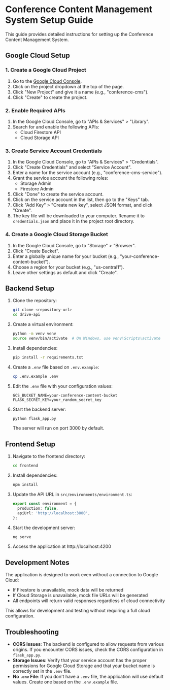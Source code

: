 # Conference Content Management System Setup Guide

This guide provides detailed instructions for setting up the Conference Content Management System.

## Google Cloud Setup

### 1. Create a Google Cloud Project

1. Go to the [Google Cloud Console](https://console.cloud.google.com/).
2. Click on the project dropdown at the top of the page.
3. Click "New Project" and give it a name (e.g., "conference-cms").
4. Click "Create" to create the project.

### 2. Enable Required APIs

1. In the Google Cloud Console, go to "APIs & Services" > "Library".
2. Search for and enable the following APIs:
   - Cloud Firestore API
   - Cloud Storage API

### 3. Create Service Account Credentials

1. In the Google Cloud Console, go to "APIs & Services" > "Credentials".
2. Click "Create Credentials" and select "Service Account".
3. Enter a name for the service account (e.g., "conference-cms-service").
4. Grant the service account the following roles:
   - Storage Admin
   - Firestore Admin
5. Click "Done" to create the service account.
6. Click on the service account in the list, then go to the "Keys" tab.
7. Click "Add Key" > "Create new key", select JSON format, and click "Create".
8. The key file will be downloaded to your computer. Rename it to `credentials.json` and place it in the project root directory.

### 4. Create a Google Cloud Storage Bucket

1. In the Google Cloud Console, go to "Storage" > "Browser".
2. Click "Create Bucket".
3. Enter a globally unique name for your bucket (e.g., "your-conference-content-bucket").
4. Choose a region for your bucket (e.g., "us-central1").
5. Leave other settings as default and click "Create".

## Backend Setup

1. Clone the repository:
   ```bash
   git clone <repository-url>
   cd drive-api
   ```

2. Create a virtual environment:
   ```bash
   python -m venv venv
   source venv/bin/activate  # On Windows, use venv\Scripts\activate
   ```

3. Install dependencies:
   ```bash
   pip install -r requirements.txt
   ```

4. Create a `.env` file based on `.env.example`:
   ```bash
   cp .env.example .env
   ```

5. Edit the `.env` file with your configuration values:
   ```
   GCS_BUCKET_NAME=your-conference-content-bucket
   FLASK_SECRET_KEY=your_random_secret_key
   ```

6. Start the backend server:
   ```bash
   python flask_app.py
   ```
   
   The server will run on port 3000 by default.

## Frontend Setup

1. Navigate to the frontend directory:
   ```bash
   cd frontend
   ```

2. Install dependencies:
   ```bash
   npm install
   ```

3. Update the API URL in `src/environments/environment.ts`:
   ```typescript
   export const environment = {
     production: false,
     apiUrl: 'http://localhost:3000',
   };
   ```

4. Start the development server:
   ```bash
   ng serve
   ```

5. Access the application at http://localhost:4200

## Development Notes

The application is designed to work even without a connection to Google Cloud:

- If Firestore is unavailable, mock data will be returned
- If Cloud Storage is unavailable, mock file URLs will be generated
- All endpoints will return valid responses regardless of cloud connectivity

This allows for development and testing without requiring a full cloud configuration.

## Troubleshooting

- **CORS Issues**: The backend is configured to allow requests from various origins. If you encounter CORS issues, check the CORS configuration in `flask_app.py`.
- **Storage Issues**: Verify that your service account has the proper permissions for Google Cloud Storage and that your bucket name is correctly set in the `.env` file.
- **No `.env` File**: If you don't have a `.env` file, the application will use default values. Create one based on the `.env.example` file. 